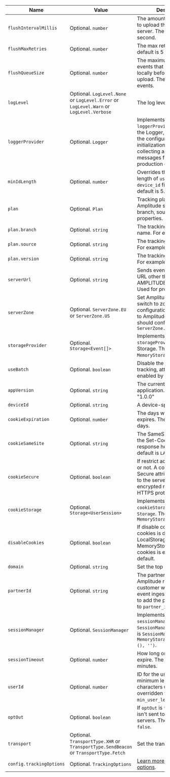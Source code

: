 |<div class="big-column">Name</div>|Value|Description|
|-|-|-|
|`flushIntervalMillis`| Optional. `number` | The amount of time waiting to upload the event to the server. The default is 1 second.|
|`flushMaxRetries`| Optional. `number` | The max retry limits. The default is 5 times.|
|`flushQueueSize`| Optional. `number` |  The maximum number of events that can be stored locally before forcing an upload. The default is 30 events. |
|`logLevel`| Optional. `LogLevel.None` or `LogLevel.Error` or `LogLevel.Warn` or `LogLevel.Verbose` | The log level.|
|`loggerProvider`| Optional. `Logger` | Implements a custom `loggerProvider` class from the Logger, and pass it in the configuration during the initialization to help with collecting any error messages from the SDK in a production environment.|
|`minIdLength`| Optional. `number` | Overrides the minimum length of `user_id` & `device_id` fields. The default is 5. |
|`plan`| Optional. `Plan` | Tracking plan properties. Amplitude supports only branch, source, version properties. |
|`plan.branch`| Optional. `string` | The tracking plan branch name. For example: "main". |
|`plan.source`| Optional. `string` | The tracking plan source. For example: "web". |
|`plan.version`| Optional. `string` | The tracking plan version. For example: "1", "15". |
|`serverUrl`| Optional. `string` | Sends events to a different URL other than AMPLITUDE_SERVER_URL. Used for proxy servers |
|`serverZone`| Optional. `ServerZone.EU` or  `ServerZone.US` | Set Amplitude Server Zone, switch to zone related configuration. To send data to Amplitude's EU servers should configure to `ServerZone.EU` |
|`storageProvider`| Optional.  `Storage<Event[]>` | Implements a custom `storageProvider` class from Storage. The default is `MemoryStorage`. |
|`useBatch`| Optional. `boolean` | Disable the attribution tracking, attribution is enabled by default |
|`appVersion`| Optional. `string` | The current version of your application. For example: "1.0.0" |
|`deviceId`| Optional. `string` | A device-specific identifier. |
|`cookieExpiration`| Optional. `number` | The days when the cookie expires. The default is 365 days. |
|`cookieSameSite`| Optional. `string` | The SameSite attribute of the Set-Cookie HTTP response header. The default is `LAX`. |
|`cookieSecure`| Optional. `boolean` | If restrict access to cookies or not. A cookie with the Secure attribute is only sent to the server with an encrypted request over the HTTPS protocol. |
|`cookieStorage`| Optional. `Storage<UserSession>` | Implements a custom `cookieStorage` class from `Storage`. The default is `MemoryStorage<UserSession>`|
|`disableCookies`| Optional. `boolean` | If disable cookies or not. If cookies is disable, using LocalStorage or MemoryStorage. The cookies is enable by default. |
|`domain`| Optional. `string` | Set the top level domain. |
|`partnerId`| Optional. `string` | The partner Id value. Amplitude requires the customer who built an event ingestion integration to add the partner identifier to `partner_id`. |
|`sessionManager`| Optional. `SessionManager` | Implements a custom `sessionManager` class from `SessionManager`. The default is `SessionManager(new MemoryStorage<UserSession>(), '')`. |
|`sessionTimeout`| Optional. `number` | How long one session expire. The default is `30` minutes. |
|`userId`| Optional. `number` | ID for the user. Must have a minimum length of 5 characters unless overridden with the `min_user_length` option. |
|`optOut`| Optional. `boolean` | If `optOut` is `true`, the event isn't sent to Amplitude's servers. The default is `false`. |
|`transport`| Optional. `TransportType.XHR` or `TransportType.SendBeacon` or `TransportType.Fetch`| Set the transport type. |
|`config.trackingOptions`| Optional. `TrackingOptions` | [Learn more about tracking options](https://www.docs.developers.amplitude.com/data/sdks/typescript-browser/). |
